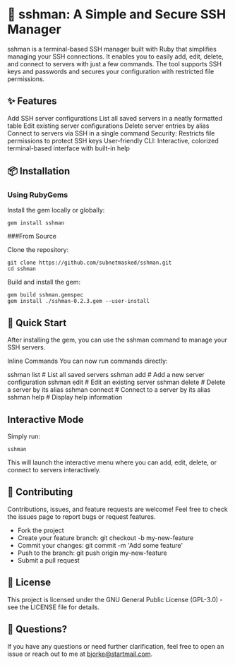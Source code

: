 # 🚀 sshman: A Simple and Secure SSH Manager

sshman is a terminal-based SSH manager built with Ruby that simplifies managing your SSH connections. It enables you to easily add, edit, delete, and connect to servers with just a few commands. The tool supports SSH keys and passwords and secures your configuration with restricted file permissions.

## ✨ Features

Add SSH server configurations
List all saved servers in a neatly formatted table
Edit existing server configurations
Delete server entries by alias
Connect to servers via SSH in a single command
Security: Restricts file permissions to protect SSH keys
User-friendly CLI: Interactive, colorized terminal-based interface with built-in help

## 📦 Installation

### Using RubyGems
Install the gem locally or globally:

```shell
gem install sshman
```
###From Source

Clone the repository:

```shell
git clone https://github.com/subnetmasked/sshman.git
cd sshman
```
Build and install the gem:

```shell
gem build sshman.gemspec
gem install ./sshman-0.2.3.gem --user-install
```
## 🚀 Quick Start
After installing the gem, you can use the sshman command to manage your SSH servers.

Inline Commands
You can now run commands directly:

sshman list       # List all saved servers
sshman add        # Add a new server configuration
sshman edit       # Edit an existing server
sshman delete     # Delete a server by its alias
sshman connect    # Connect to a server by its alias
sshman help       # Display help information

## Interactive Mode
Simply run:
```shell
sshman
```

This will launch the interactive menu where you can add, edit, delete, or connect to servers interactively.

## 🤝 Contributing
Contributions, issues, and feature requests are welcome! Feel free to check the issues page to report bugs or request features.

- Fork the project
- Create your feature branch: git checkout -b my-new-feature
- Commit your changes: git commit -m 'Add some feature'
- Push to the branch: git push origin my-new-feature
- Submit a pull request
## 📄 License
This project is licensed under the GNU General Public License (GPL-3.0) - see the LICENSE file for details.

## 💬 Questions?
If you have any questions or need further clarification, feel free to open an issue or reach out to me at bjorke@startmail.com.
